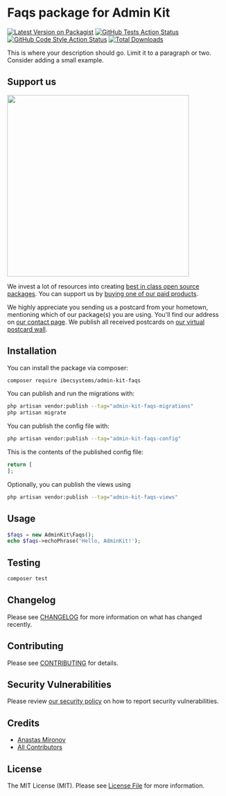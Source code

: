 # Faqs package for Admin Kit

[![Latest Version on Packagist](https://img.shields.io/packagist/v/ibec-box/admin-kit-faqs.svg?style=flat-square)](https://packagist.org/packages/ibecsystems/admin-kit-faqs)
[![GitHub Tests Action Status](https://img.shields.io/github/actions/workflow/status/ibec-box/admin-kit-faqs/run-tests.yml?branch=2.x&label=tests&style=flat-square)](https://github.com/ibec-box/admin-kit-faqs/actions?query=workflow%3Arun-tests+branch%3A2.x)
[![GitHub Code Style Action Status](https://img.shields.io/github/actions/workflow/status/ibec-box/admin-kit-faqs/fix-php-code-style-issues.yml?branch=2.x&label=code%20style&style=flat-square)](https://github.com/ibec-box/admin-kit-faqs/actions?query=workflow%3A"Fix+PHP+code+style+issues"+branch%3A2.x)
[![Total Downloads](https://img.shields.io/packagist/dt/ibec-box/admin-kit-faqs.svg?style=flat-square)](https://packagist.org/packages/ibecsystems/admin-kit-faqs)

This is where your description should go. Limit it to a paragraph or two. Consider adding a small example.

## Support us

[<img src="https://github-ads.s3.eu-central-1.amazonaws.com/admin-kit-faqs.jpg?t=1" width="419px" />](https://spatie.be/github-ad-click/admin-kit-faqs)

We invest a lot of resources into creating [best in class open source packages](https://spatie.be/open-source). You can support us by [buying one of our paid products](https://spatie.be/open-source/support-us).

We highly appreciate you sending us a postcard from your hometown, mentioning which of our package(s) you are using. You'll find our address on [our contact page](https://spatie.be/about-us). We publish all received postcards on [our virtual postcard wall](https://spatie.be/open-source/postcards).

## Installation

You can install the package via composer:

```bash
composer require ibecsystems/admin-kit-faqs
```

You can publish and run the migrations with:

```bash
php artisan vendor:publish --tag="admin-kit-faqs-migrations"
php artisan migrate
```

You can publish the config file with:

```bash
php artisan vendor:publish --tag="admin-kit-faqs-config"
```

This is the contents of the published config file:

```php
return [
];
```

Optionally, you can publish the views using

```bash
php artisan vendor:publish --tag="admin-kit-faqs-views"
```

## Usage

```php
$faqs = new AdminKit\Faqs();
echo $faqs->echoPhrase('Hello, AdminKit!');
```

## Testing

```bash
composer test
```

## Changelog

Please see [CHANGELOG](CHANGELOG.md) for more information on what has changed recently.

## Contributing

Please see [CONTRIBUTING](CONTRIBUTING.md) for details.

## Security Vulnerabilities

Please review [our security policy](../../security/policy) on how to report security vulnerabilities.

## Credits

- [Anastas Mironov](https://github.com/ast21)
- [All Contributors](../../contributors)

## License

The MIT License (MIT). Please see [License File](LICENSE.md) for more information.
